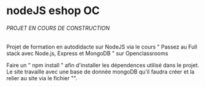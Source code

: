 # nodeJS eshop OC

###### PROJET EN COURS DE CONSTRUCTION ######

Projet de formation en autodidacte sur NodeJS via le cours " Passez au Full stack avec Node.js, Express et MongoDB " sur Openclassrooms

Faire un " npm install " afin d'installer les dépendences utilisé dans le projet.
Le site travaille avec une base de donnée mongoDB qu'il faudra créer et la relier au site via le fichier "".
